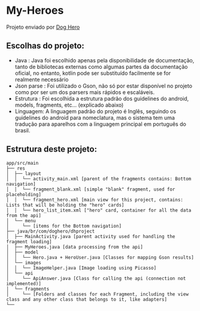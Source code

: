 # My-Heroes
Projeto enviado por [Dog Hero](https://www.doghero.com.br/)

## Escolhas do projeto:
- Java : Java foi escolhido apenas pela disponibilidade de documentação, tanto de bibliotecas externas como algumas partes da documentação oficial, no entanto, kotlin pode ser substituído facilmente se for realmente necessário
- Json parse : Foi utilizado o Gson, não só por estar disponível no projeto como por ser um dos parsers mais rápidos e escaláveis.
- Estrutura : Foi escolhida a estrutura padrão dos guidelines do android, models, fragments, etc... (explicado abaixo)
- Linguagem: A linguagem padrão do projeto é Inglês, seguindo os guidelines do android para nomeclatura, mas o sistema tem uma tradução para aparelhos com a linguagem principal em português do brasil.

## Estrutura deste projeto:
```
app/src/main
├── res
│  ├── layout
│  │  └── activity_main.xml [parent of the fragments contains: Bottom navigation]
│  │  └── fragment_blank.xml [simple "blank" fragment, used for placeholding]
│  │  └── fragment_hero.xml [main view for this project, contains: Lists that will be holding the "hero" cards]
│  │  └── hero_list_item.xml ["hero" card, container for all the data from the api]
│  └── menu
│     └── [items for the Bottom navigation]
├── java/br/com/doghero/dhproject
│  ├── MainActivity.java [parent activity used for handling the fragment loading]
│  ├── MyHeroes.java [data processing from the api]
│  ├── model
│  │  └── Hero.java + HeroUser.java [Classes for mapping Gson results]
│  └── images
│  │  └── ImageHelper.java [Image loading using Picasso]
│  └── api
│     └── ApiAnswer.java [Class for calling the api (connection not implemented)]
│  └── fragments
│     └── [Folders and classes for each Fragment, including the view class and any other class that belongs to it, like adapters]
└──
```
